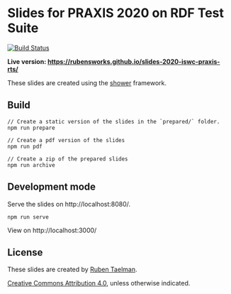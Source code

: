 # Slides for PRAXIS 2020 on RDF Test Suite
[![Build Status](https://github.com/rubensworks/slides-2020-iswc-praxis-rts/workflows/Build%20and%20Deploy/badge.svg)](https://rubensworks.github.io/slides-2020-iswc-praxis-rts/)

**Live version: https://rubensworks.github.io/slides-2020-iswc-praxis-rts/**

These slides are created using the [shower](https://github.com/shower/shower) framework.

## Build

```
// Create a static version of the slides in the `prepared/` folder.
npm run prepare

// Create a pdf version of the slides
npm run pdf

// Create a zip of the prepared slides
npm run archive
```

## Development mode

Serve the slides on http://localhost:8080/.

```
npm run serve
```

View on http://localhost:3000/

## License

These slides are created by [Ruben Taelman](https://rubensworks.net/).

[Creative Commons Attribution 4.0](https://creativecommons.org/licenses/by/4.0/), unless otherwise indicated.
